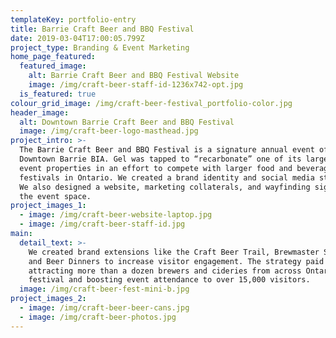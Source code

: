 ```yaml
---
templateKey: portfolio-entry
title: Barrie Craft Beer and BBQ Festival
date: 2019-03-04T17:00:05.799Z
project_type: Branding & Event Marketing
home_page_featured:
  featured_image:
    alt: Barrie Craft Beer and BBQ Festival Website
    image: /img/craft-beer-staff-id-1236x742-opt.jpg
  is_featured: true
colour_grid_image: /img/craft-beer-festival_portfolio-color.jpg
header_image:
  alt: Downtown Barrie Craft Beer and BBQ Festival
  image: /img/craft-beer-logo-masthead.jpg
project_intro: >-
  The Barrie Craft Beer and BBQ Festival is a signature annual event of the
  Downtown Barrie BIA. Gel was tapped to “recarbonate” one of its largest annual
  event properties in an effort to compete with larger food and beverage
  festivals in Ontario. We created a brand identity and social media strategy.
  We also designed a website, marketing collaterals, and wayfinding signage for
  the event space.
project_images_1:
  - image: /img/craft-beer-website-laptop.jpg
  - image: /img/craft-beer-staff-id.jpg
main:
  detail_text: >-
    We created brand extensions like the Craft Beer Trail, Brewmaster Sessions,
    and Beer Dinners to increase visitor engagement. The strategy paid off,
    attracting more than a dozen brewers and cideries from across Ontario to the
    festival and boosting event attendance to over 15,000 visitors.
  image: /img/craft-beer-fest-mini-b.jpg
project_images_2:
  - image: /img/craft-beer-beer-cans.jpg
  - image: /img/craft-beer-photos.jpg
---
```


